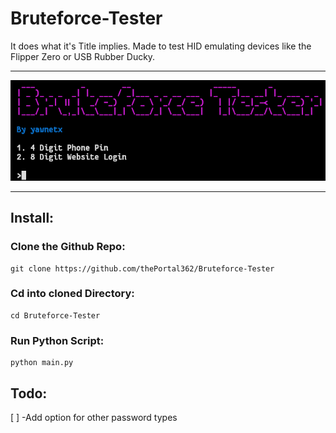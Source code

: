 # Bruteforce-Tester
It does what it's Title implies.
Made to test HID emulating devices like the Flipper Zero or USB Rubber Ducky.
____
![Logo](logo.png)
____
## Install:
  ### Clone the Github Repo:
    git clone https://github.com/thePortal362/Bruteforce-Tester
  ### Cd into cloned Directory:
    cd Bruteforce-Tester
  ### Run Python Script:
    python main.py

## Todo:
[ ] -Add option for other password types
